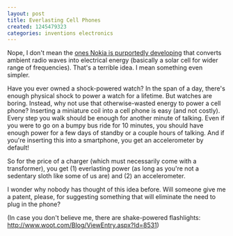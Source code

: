 ```yaml
---
layout: post
title: Everlasting Cell Phones
created: 1245479323
categories: inventions electronics
---
```

Nope, I don't mean the <a href='http://tech.yahoo.com/blogs/null/143945'>ones Nokia is purportedly developing</a> that converts ambient radio waves into electrical energy (basically a solar cell for wider range of frequencies). That's a terrible idea. I mean something even simpler.

Have you ever owned a shock-powered watch? In the span of a day, there's enough physical shock to power a watch for a lifetime. But watches are boring. Instead, why not use that otherwise-wasted energy to power a cell phone? Inserting a miniature coil into a cell phone is easy (and not costly). Every step you walk should be enough for another minute of talking. Even if you were to go on a bumpy bus ride for 10 minutes, you should have enough power for a few days of standby or a couple hours of talking. And if you're inserting this into a smartphone, you get an accelerometer by default!

So for the price of a charger (which must necessarily come with a transformer), you get (1) everlasting power (as long as you're not a sedentary sloth like some of us are) and (2) an accelerometer.

I wonder why nobody has thought of this idea before. Will someone give me a patent, please, for suggesting something that will eliminate the need to plug in the phone?

(In case you don't believe me, there are shake-powered flashlights: http://www.woot.com/Blog/ViewEntry.aspx?Id=8531)
